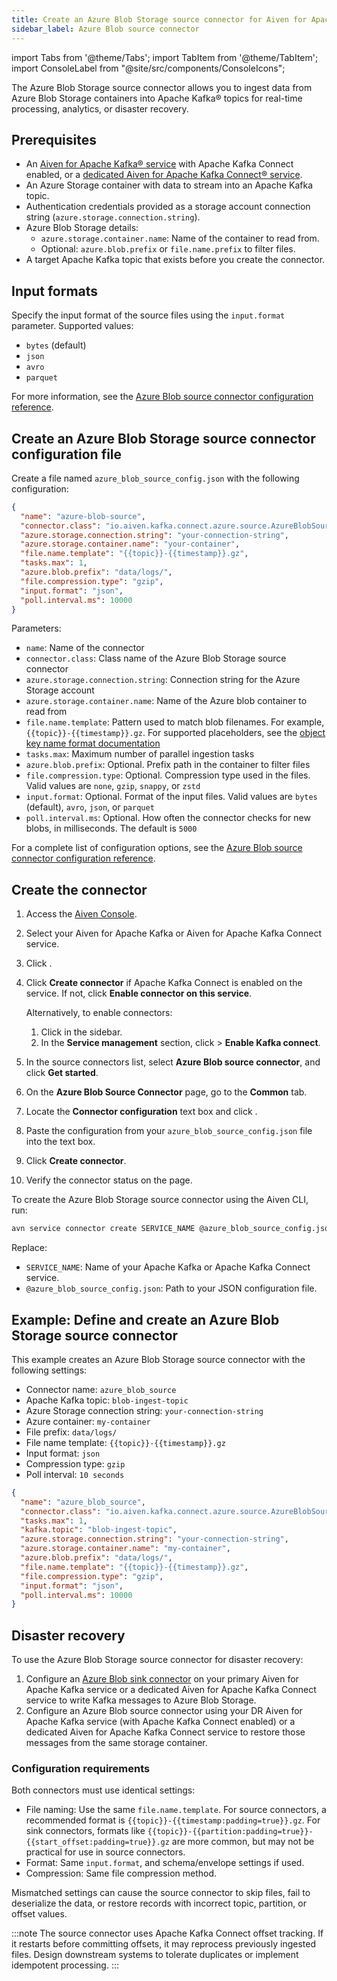 ```yaml
---
title: Create an Azure Blob Storage source connector for Aiven for Apache Kafka®
sidebar_label: Azure Blob source connector
---
```


import Tabs from '@theme/Tabs';
import TabItem from '@theme/TabItem';
import ConsoleLabel from "@site/src/components/ConsoleIcons";

The Azure Blob Storage source connector allows you to ingest data from Azure Blob Storage containers into Apache Kafka® topics for real-time processing, analytics, or disaster recovery.

## Prerequisites

- An [Aiven for Apache Kafka® service](/docs/products/kafka/kafka-connect/howto/enable-connect)
  with Apache Kafka Connect enabled, or a
  [dedicated Aiven for Apache Kafka Connect® service](/docs/products/kafka/kafka-connect/get-started#apache_kafka_connect_dedicated_cluster).
- An Azure Storage container with data to stream into an Apache Kafka topic.
- Authentication credentials provided as a storage account connection
  string (`azure.storage.connection.string`).
- Azure Blob Storage details:
  - `azure.storage.container.name`: Name of the container to read from.
  - Optional: `azure.blob.prefix` or `file.name.prefix` to filter files.
- A target Apache Kafka topic that exists before you create the connector.

## Input formats

Specify the input format of the source files using the `input.format` parameter.
Supported values:

- `bytes` (default)
- `json`
- `avro`
- `parquet`

For more information, see the
[Azure Blob source connector configuration reference](https://aiven-open.github.io/cloud-storage-connectors-for-apache-kafka/azure-source-connector/AzureBlobSourceConfig.html#input.format).

## Create an Azure Blob Storage source connector configuration file

Create a file named `azure_blob_source_config.json` with the following configuration:

```json
{
  "name": "azure-blob-source",
  "connector.class": "io.aiven.kafka.connect.azure.source.AzureBlobSourceConnector",
  "azure.storage.connection.string": "your-connection-string",
  "azure.storage.container.name": "your-container",
  "file.name.template": "{{topic}}-{{timestamp}}.gz",
  "tasks.max": 1,
  "azure.blob.prefix": "data/logs/",
  "file.compression.type": "gzip",
  "input.format": "json",
  "poll.interval.ms": 10000
}
```

Parameters:

- `name`: Name of the connector
- `connector.class`: Class name of the Azure Blob Storage source connector
- `azure.storage.connection.string`: Connection string for the Azure Storage account
- `azure.storage.container.name`: Name of the Azure blob container to read from
- `file.name.template`: Pattern used to match blob filenames. For example,
  `{{topic}}-{{timestamp}}.gz`. For supported placeholders, see the
   [object key name format documentation](https://github.com/Aiven-Open/cloud-storage-connectors-for-apache-kafka/blob/main/s3-source-connector/README.md#s3-object-key-name-format)
- `tasks.max`: Maximum number of parallel ingestion tasks
- `azure.blob.prefix`: Optional. Prefix path in the container to filter files
- `file.compression.type`: Optional. Compression type used in the files. Valid values
  are `none`, `gzip`, `snappy`, or `zstd`
- `input.format`: Optional. Format of the input files. Valid values are
  `bytes` (default), `avro`, `json`, or `parquet`
- `poll.interval.ms`: Optional. How often the connector checks for new blobs, in
  milliseconds. The default is `5000`


For a complete list of configuration options, see the
[Azure Blob source connector configuration reference](https://aiven-open.github.io/cloud-storage-connectors-for-apache-kafka/azure-source-connector/AzureBlobSourceConfig.html).


## Create the connector

<Tabs groupId="setup-method">
<TabItem value="console" label="Console" default>

1. Access the [Aiven Console](https://console.aiven.io/).
1. Select your Aiven for Apache Kafka or Aiven for Apache Kafka Connect service.
1. Click <ConsoleLabel name="Connectors"/>.
1. Click **Create connector** if Apache Kafka Connect is enabled on the service.
   If not, click **Enable connector on this service**.

   Alternatively, to enable connectors:

   1. Click <ConsoleLabel name="Service settings"/> in the sidebar.
   1. In the **Service management** section, click
      <ConsoleLabel name="Actions"/> > **Enable Kafka connect**.

1. In the source connectors list, select **Azure Blob source connector**, and click
   **Get started**.
1. On the **Azure Blob Source Connector** page, go to the **Common** tab.
1. Locate the **Connector configuration** text box and click <ConsoleLabel name="edit"/>.
1. Paste the configuration from your `azure_blob_source_config.json` file into the text
   box.
1. Click **Create connector**.
1. Verify the connector status on the <ConsoleLabel name="Connectors"/> page.

</TabItem>
<TabItem value="cli" label="CLI">

To create the Azure Blob Storage source connector using the Aiven CLI, run:

```bash
avn service connector create SERVICE_NAME @azure_blob_source_config.json
```

Replace:

- `SERVICE_NAME`: Name of your Apache Kafka or Apache Kafka Connect service.
- `@azure_blob_source_config.json`: Path to your JSON configuration file.

</TabItem>
</Tabs>

## Example: Define and create an Azure Blob Storage source connector

This example creates an Azure Blob Storage source connector with the following settings:

- Connector name: `azure_blob_source`
- Apache Kafka topic: `blob-ingest-topic`
- Azure Storage connection string: `your-connection-string`
- Azure container: `my-container`
- File prefix: `data/logs/`
- File name template: `{{topic}}-{{timestamp}}.gz`
- Input format: `json`
- Compression type: `gzip`
- Poll interval: `10 seconds`

```json
{
  "name": "azure_blob_source",
  "connector.class": "io.aiven.kafka.connect.azure.source.AzureBlobSourceConnector",
  "tasks.max": 1,
  "kafka.topic": "blob-ingest-topic",
  "azure.storage.connection.string": "your-connection-string",
  "azure.storage.container.name": "my-container",
  "azure.blob.prefix": "data/logs/",
  "file.name.template": "{{topic}}-{{timestamp}}.gz",
  "file.compression.type": "gzip",
  "input.format": "json",
  "poll.interval.ms": 10000
}
```

## Disaster recovery

To use the Azure Blob Storage source connector for disaster recovery:

1. Configure an [Azure Blob sink connector](/docs/products/kafka/kafka-connect/howto/azure-blob-sink)
   on your primary Aiven for Apache Kafka service or a dedicated Aiven for Apache Kafka
   Connect service to write Kafka messages to Azure Blob Storage.
1. Configure an Azure Blob source connector using your DR Aiven for Apache Kafka service
   (with Apache Kafka Connect enabled) or a dedicated Aiven for Apache Kafka Connect
   service to restore those messages from the same storage container.

### Configuration requirements

Both connectors must use identical settings:

- File naming: Use the same `file.name.template`.
  For source connectors, a recommended format is
  `{{topic}}-{{timestamp:padding=true}}.gz`.
  For sink connectors, formats like
  `{{topic}}-{{partition:padding=true}}-{{start_offset:padding=true}}.gz`
  are more common, but may not be practical for use in source connectors.
- Format: Same `input.format`, and schema/envelope settings if used.
- Compression: Same file compression method.

Mismatched settings can cause the source connector to skip files, fail to
deserialize the data, or restore records with incorrect topic, partition, or
offset values.

:::note
The source connector uses Apache Kafka Connect offset tracking. If it restarts before
committing offsets, it may reprocess previously ingested files. Design downstream
systems to tolerate duplicates or implement idempotent processing.
:::
